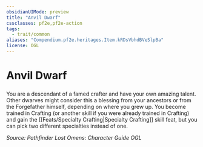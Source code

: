 ```yaml
---
obsidianUIMode: preview
title: "Anvil Dwarf"
cssclasses: pf2e,pf2e-action
tags:
  - trait/common
aliases: "Compendium.pf2e.heritages.Item.kRDsVbhdBVeSlpBa"
license: OGL
---
```

# Anvil Dwarf

### 






You are a descendant of a famed crafter and have your own amazing talent. Other dwarves might consider this a blessing from your ancestors or from the Forgefather himself, depending on where you grew up. You become trained in Crafting (or another skill if you were already trained in Crafting) and gain the [[Feats/Specialty Crafting|Specialty Crafting]] skill feat, but you can pick two different specialties instead of one.

*Source: Pathfinder Lost Omens: Character Guide*
*OGL*